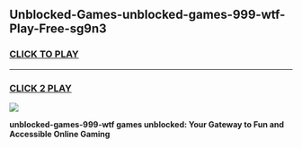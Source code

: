 
## Unblocked-Games-unblocked-games-999-wtf-Play-Free-sg9n3
<h3>
<a href="https://premium76.site?title=unblocked-games-999-wtf&ref=10A">CLICK TO PLAY</a></h3>
<hr>

<h3>
<a href="https://premium76.site?title=unblocked-games-999-wtf&ref=10A">CLICK 2 PLAY</a>
  
</h3>

<a href="https://premium76.site?title=unblocked-games-999-wtf&ref=10A"><img src="https://clearcache.store/games.png"></a>


**unblocked-games-999-wtf games unblocked: Your Gateway to Fun and Accessible Online Gaming**
